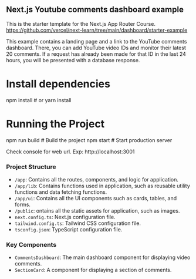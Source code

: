 ## Next.js Youtube comments dashboard example

This is the starter template for the Next.js App Router Course. https://github.com/vercel/next-learn/tree/main/dashboard/starter-example

This example contains a landing page and a link to the YouTube comments dashboard. There, you can add YouTube video IDs and monitor their latest 20 comments. If a request has already been made for that ID in the last 24 hours, you will be presented with a database response.

# Install dependencies

npm install # or yarn install

# Running the Project

npm run build # Build the project
npm start # Start production server

Check console for web url. Exp: http://localhost:3001

### Project Structure

- `/app`: Contains all the routes, components, and logic for application.
- `/app/lib`: Contains functions used in application, such as reusable utility functions and data fetching functions.
- `/app/ui`: Contains all the UI components such as cards, tables, and forms.
- `/public`: ontains all the static assets for application, such as images.
- `next.config.ts`: Next.js configuration file.
- `tailwind.config.ts`: Tailwind CSS configuration file.
- `tsconfig.json`: TypeScript configuration file.

### Key Components

- `CommentsDashboard`: The main dashboard component for displaying video comments.
- `SectionCard`: A component for displaying a section of comments.
